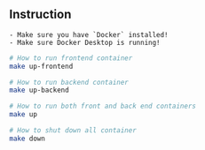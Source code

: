 ## Instruction 
    - Make sure you have `Docker` installed!
    - Make sure Docker Desktop is running!

```bash
# How to run frontend container
make up-frontend

# How to run backend container
make up-backend

# How to run both front and back end containers
make up

# How to shut down all container
make down
```